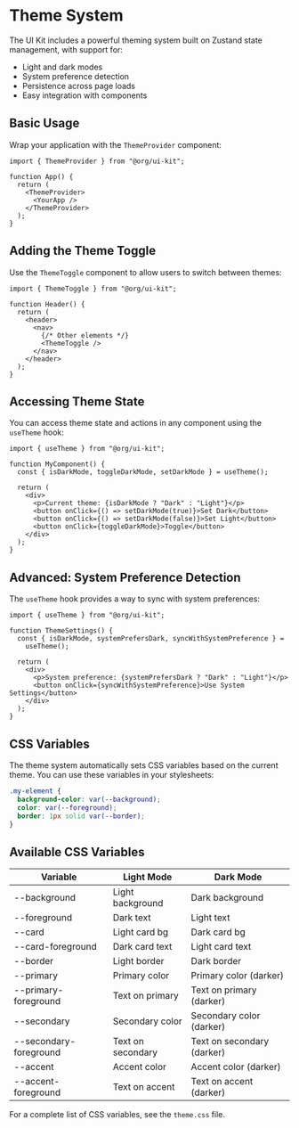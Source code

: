 # Theme System

The UI Kit includes a powerful theming system built on Zustand state management, with support for:

- Light and dark modes
- System preference detection
- Persistence across page loads
- Easy integration with components

## Basic Usage

Wrap your application with the `ThemeProvider` component:

```tsx
import { ThemeProvider } from "@org/ui-kit";

function App() {
  return (
    <ThemeProvider>
      <YourApp />
    </ThemeProvider>
  );
}
```

## Adding the Theme Toggle

Use the `ThemeToggle` component to allow users to switch between themes:

```tsx
import { ThemeToggle } from "@org/ui-kit";

function Header() {
  return (
    <header>
      <nav>
        {/* Other elements */}
        <ThemeToggle />
      </nav>
    </header>
  );
}
```

## Accessing Theme State

You can access theme state and actions in any component using the `useTheme` hook:

```tsx
import { useTheme } from "@org/ui-kit";

function MyComponent() {
  const { isDarkMode, toggleDarkMode, setDarkMode } = useTheme();

  return (
    <div>
      <p>Current theme: {isDarkMode ? "Dark" : "Light"}</p>
      <button onClick={() => setDarkMode(true)}>Set Dark</button>
      <button onClick={() => setDarkMode(false)}>Set Light</button>
      <button onClick={toggleDarkMode}>Toggle</button>
    </div>
  );
}
```

## Advanced: System Preference Detection

The `useTheme` hook provides a way to sync with system preferences:

```tsx
import { useTheme } from "@org/ui-kit";

function ThemeSettings() {
  const { isDarkMode, systemPrefersDark, syncWithSystemPreference } =
    useTheme();

  return (
    <div>
      <p>System preference: {systemPrefersDark ? "Dark" : "Light"}</p>
      <button onClick={syncWithSystemPreference}>Use System Settings</button>
    </div>
  );
}
```

## CSS Variables

The theme system automatically sets CSS variables based on the current theme. You can use these variables in your stylesheets:

```css
.my-element {
  background-color: var(--background);
  color: var(--foreground);
  border: 1px solid var(--border);
}
```

## Available CSS Variables

| Variable               | Light Mode        | Dark Mode                  |
| ---------------------- | ----------------- | -------------------------- |
| --background           | Light background  | Dark background            |
| --foreground           | Dark text         | Light text                 |
| --card                 | Light card bg     | Dark card bg               |
| --card-foreground      | Dark card text    | Light card text            |
| --border               | Light border      | Dark border                |
| --primary              | Primary color     | Primary color (darker)     |
| --primary-foreground   | Text on primary   | Text on primary (darker)   |
| --secondary            | Secondary color   | Secondary color (darker)   |
| --secondary-foreground | Text on secondary | Text on secondary (darker) |
| --accent               | Accent color      | Accent color (darker)      |
| --accent-foreground    | Text on accent    | Text on accent (darker)    |

For a complete list of CSS variables, see the `theme.css` file.
